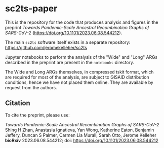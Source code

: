 # sc2ts-paper

This is the repository for the code that produces analysis and figures in the preprint _Towards Pandemic-Scale Ancestral Recombination Graphs of SARS-CoV-2_ (https://doi.org/10.1101/2023.06.08.544212).

The main `sc2ts` software itself exists in a separate repository: https://github.com/jeromekelleher/sc2ts

Jupyter notebooks to perform the analysis of the "Wide" and "Long" ARGs described in the preprint are present in
the `notebooks` directory.

The Wide and Long ARGs themselves, in compressed tskit format, which are required for most of the analysis, are subject to GISAID distribution conditions, hence we have not placed them online. They are available by request from the authors.

## Citation

To cite the preprint, please use:

_Towards Pandemic-Scale Ancestral Recombination Graphs of SARS-CoV-2_
Shing H Zhan, Anastasia Ignatieva, Yan Wong, Katherine Eaton, Benjamin Jeffery, Duncan S Palmer, Carmen Lia Murall, Sarah Otto, Jerome Kelleher
**bioRxiv** 2023.06.08.544212; doi: https://doi.org/10.1101/2023.06.08.544212
